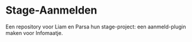 # Stage-Aanmelden
Een repository voor Liam en Parsa hun stage-project: een aanmeld-plugin maken voor Infomaatje.
